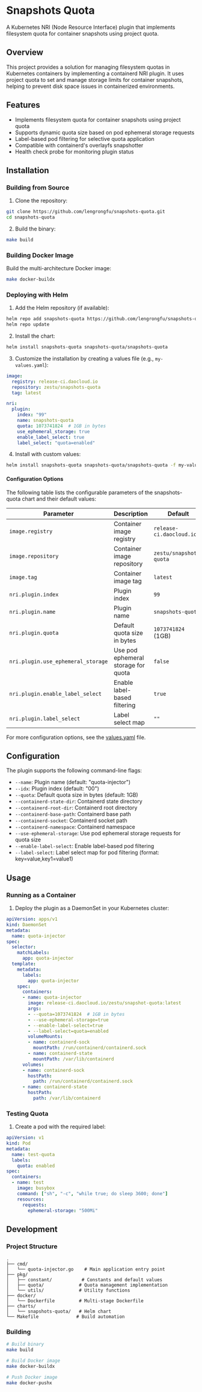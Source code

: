# Snapshots Quota

A Kubernetes NRI (Node Resource Interface) plugin that implements filesystem quota for container snapshots using project quota.

## Overview

This project provides a solution for managing filesystem quotas in Kubernetes containers by implementing a containerd NRI plugin. It uses project quota to set and manage storage limits for container snapshots, helping to prevent disk space issues in containerized environments.

## Features

- Implements filesystem quota for container snapshots using project quota
- Supports dynamic quota size based on pod ephemeral storage requests
- Label-based pod filtering for selective quota application
- Compatible with containerd's overlayfs snapshotter
- Health check probe for monitoring plugin status

## Installation

### Building from Source

1. Clone the repository:
```bash
git clone https://github.com/lengrongfu/snapshots-quota.git
cd snapshots-quota
```

2. Build the binary:
```bash
make build
```

### Building Docker Image

Build the multi-architecture Docker image:
```bash
make docker-buildx
```

### Deploying with Helm

1. Add the Helm repository (if available):
```bash
helm repo add snapshots-quota https://github.com/lengrongfu/snapshots-quota
helm repo update
```

2. Install the chart:
```bash
helm install snapshots-quota snapshots-quota/snapshots-quota
```

3. Customize the installation by creating a values file (e.g., `my-values.yaml`):
```yaml
image:
  registry: release-ci.daocloud.io
  repository: zestu/snapshots-quota
  tag: latest

nri:
  plugin:
    index: "99"
    name: snapshots-quota
    quota: 1073741824  # 1GB in bytes
    use_ephemeral_storage: true
    enable_label_select: true
    label_select: "quota=enabled"
```

4. Install with custom values:
```bash
helm install snapshots-quota snapshots-quota/snapshots-quota -f my-values.yaml
```

#### Configuration Options

The following table lists the configurable parameters of the snapshots-quota chart and their default values:

| Parameter | Description | Default |
|-----------|-------------|---------|
| `image.registry` | Container image registry | `release-ci.daocloud.io` |
| `image.repository` | Container image repository | `zestu/snapshots-quota` |
| `image.tag` | Container image tag | `latest` |
| `nri.plugin.index` | Plugin index | `99` |
| `nri.plugin.name` | Plugin name | `snapshots-quota` |
| `nri.plugin.quota` | Default quota size in bytes | `1073741824` (1GB) |
| `nri.plugin.use_ephemeral_storage` | Use pod ephemeral storage for quota | `false` |
| `nri.plugin.enable_label_select` | Enable label-based filtering | `true` |
| `nri.plugin.label_select` | Label select map | `""` |

For more configuration options, see the [values.yaml](charts/snapshots-quota/values.yaml) file.

## Configuration

The plugin supports the following command-line flags:

- `--name`: Plugin name (default: "quota-injector")
- `--idx`: Plugin index (default: "00")
- `--quota`: Default quota size in bytes (default: 1GB)
- `--containerd-state-dir`: Containerd state directory
- `--containerd-root-dir`: Containerd root directory
- `--containerd-base-path`: Containerd base path
- `--containerd-socket`: Containerd socket path
- `--containerd-namespace`: Containerd namespace
- `--use-ephemeral-storage`: Use pod ephemeral storage requests for quota size
- `--enable-label-select`: Enable label-based pod filtering
- `--label-select`: Label select map for pod filtering (format: key=value,key1=value1)

## Usage

### Running as a Container

1. Deploy the plugin as a DaemonSet in your Kubernetes cluster:

```yaml
apiVersion: apps/v1
kind: DaemonSet
metadata:
  name: quota-injector
spec:
  selector:
    matchLabels:
      app: quota-injector
  template:
    metadata:
      labels:
        app: quota-injector
    spec:
      containers:
      - name: quota-injector
        image: release-ci.daocloud.io/zestu/snapshot-quota:latest
        args:
        - --quota=1073741824  # 1GB in bytes
        - --use-ephemeral-storage=true
        - --enable-label-select=true
        - --label-select=quota=enabled
        volumeMounts:
        - name: containerd-sock
          mountPath: /run/containerd/containerd.sock
        - name: containerd-state
          mountPath: /var/lib/containerd
      volumes:
      - name: containerd-sock
        hostPath:
          path: /run/containerd/containerd.sock
      - name: containerd-state
        hostPath:
          path: /var/lib/containerd
```

### Testing Quota

1. Create a pod with the required label:
```yaml
apiVersion: v1
kind: Pod
metadata:
  name: test-quota
  labels:
    quota: enabled
spec:
  containers:
  - name: test
    image: busybox
    command: ["sh", "-c", "while true; do sleep 3600; done"]
    resources:
      requests:
        ephemeral-storage: "500Mi"
```

## Development

### Project Structure

```
.
├── cmd/
│   └── quota-injector.go    # Main application entry point
├── pkg/
│   ├── constant/           # Constants and default values
│   ├── quota/             # Quota management implementation
│   └── utils/             # Utility functions
├── docker/
│   └── Dockerfile         # Multi-stage Dockerfile
├── charts/
│   └── snapshots-quota/   # Helm chart
└── Makefile              # Build automation
```

### Building

```bash
# Build binary
make build

# Build Docker image
make docker-buildx

# Push Docker image
make docker-pushx
```
